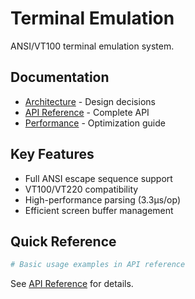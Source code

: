 # Terminal Emulation

ANSI/VT100 terminal emulation system.

## Documentation

- [Architecture](adr/0003-terminal-emulation-strategy.md) - Design decisions
- [API Reference](api-reference.md#terminal) - Complete API
- [Performance](cookbook/PERFORMANCE_OPTIMIZATION.md) - Optimization guide

## Key Features

- Full ANSI escape sequence support
- VT100/VT220 compatibility
- High-performance parsing (3.3μs/op)
- Efficient screen buffer management

## Quick Reference

```elixir
# Basic usage examples in API reference
```

See [API Reference](api-reference.md#terminal) for details.
